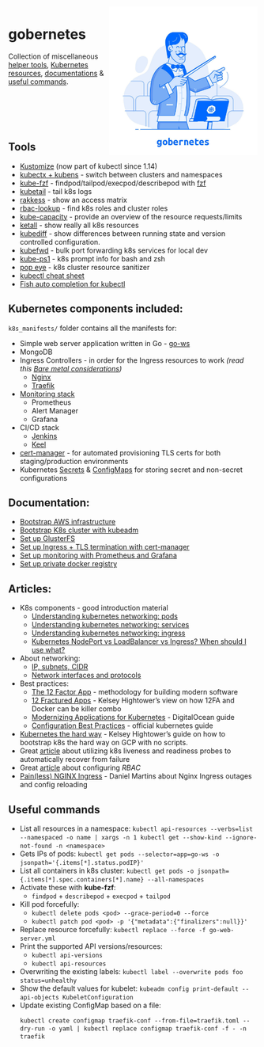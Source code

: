 <img src="assets/gobernetes-logo-text.jpeg" align="right" width="300" heigh="auto">

# gobernetes

Collection of miscellaneous [helper tools](#tools), [Kubernetes resources](#kubernetes-components-included), [documentations](#documentation) & [useful commands](#useful-commands). 

<br><br><br><br>

## Tools
* [Kustomize](https://kubernetes.io/blog/2018/05/29/introducing-kustomize-template-free-configuration-customization-for-kubernetes/) (now part of kubectl since 1.14)
* [kubectx + kubens](https://github.com/ahmetb/kubectx) - switch between clusters and namespaces
* [kube-fzf](https://github.com/arunvelsriram/kube-fzf) - findpod/tailpod/execpod/describepod with [fzf](https://github.com/junegunn/fzf)
* [kubetail](https://github.com/johanhaleby/kubetail) - tail k8s logs
* [rakkess](https://github.com/corneliusweig/rakkess) - show an access matrix
* [rbac-lookup](https://github.com/reactiveops/rbac-lookup) - find k8s roles and cluster roles
* [kube-capacity](https://github.com/robscott/kube-capacity) - provide an overview of the resource requests/limits
* [ketall](https://github.com/corneliusweig/ketall) - show really all k8s resources
* [kubediff](https://github.com/weaveworks/kubediff) - show differences between running state and version controlled configuration.
* [kubefwd](https://github.com/txn2/kubefwd) - bulk port forwarding k8s services for local dev
* [kube-ps1](https://github.com/jonmosco/kube-ps1) - k8s prompt info for bash and zsh
* [pop eye](https://github.com/derailed/popeye) - k8s cluster resource sanitizer
* [kubectl cheat sheet](/https://kubernetes.io/docs/reference/kubectl/cheatsheet//)
* [Fish auto completion for kubectl](https://gist.github.com/Aracki/cf422173371d2118ae94bb6821f074e0)

## Kubernetes components included:
`k8s_manifests/` folder contains all the manifests for: 
* Simple web server application written in Go - [go-ws](https://github.com/Aracki/go-ws)
* MongoDB
* Ingress Controllers - in order for the Ingress resources to work _(read this [Bare metal considerations](https://kubernetes.github.io/ingress-nginx/deploy/baremetal/#bare-metal-considerations))_
   * [Nginx](https://github.com/kubernetes/ingress-nginx)
   * [Traefik](https://docs.traefik.io/user-guide/kubernetes/)
* [Monitoring stack](https://github.com/coreos/prometheus-operator)
   * Prometheus   
   * Alert Manager
   * Grafana
* CI/CD stack
   * [Jenkins](k8s_manifests/jenkins)
   * [Keel](k8s_manifests/keel)
* [cert-manager](https://github.com/jetstack/cert-manager/) - for automated provisioning TLS certs for both staging/production environments
* Kubernetes [Secrets](https://kubernetes.io/docs/concepts/configuration/secret/) & [ConfigMaps](https://kubernetes.io/docs/tasks/configure-pod-container/configure-pod-configmap/#create-a-configmap) for storing secret and non-secret configurations

## Documentation:
* [Bootstrap AWS infrastructure](docs/01-bootstrap-aws-infrastructure.md)
* [Bootstrap K8s cluster with kubeadm](docs/02-bootstrap-k8s-cluster.md)
* [Set up GlusterFS](docs/03-set-up-glusterfs.md)
* [Set up Ingress + TLS termination with cert-manager](docs/04-set-up-ingress.md)
* [Set up monitoring with Prometheus and Grafana](docs/05-set-up-monitoring.md)
* [Set up private docker registry](docs/06-set-up-private-registry.md)

## Articles:
* K8s components - good introduction material
	* [Understanding kubernetes networking: pods](https://medium.com/google-cloud/understanding-kubernetes-networking-pods-7117dd28727)
	* [Understanding kubernetes networking: services](https://medium.com/google-cloud/understanding-kubernetes-networking-services-f0cb48e4cc82)
	* [Understanding kubernetes networking: ingress](https://medium.com/google-cloud/understanding-kubernetes-networking-ingress-1bc341c84078)
	* [Kubernetes NodePort vs LoadBalancer vs Ingress? When should I use what?](https://medium.com/google-cloud/kubernetes-nodeport-vs-loadbalancer-vs-ingress-when-should-i-use-what-922f010849e0)
* About networking:
	* [IP, subnets, CIDR](https://www.digitalocean.com/community/tutorials/understanding-ip-addresses-subnets-and-cidr-notation-for-networking)
	* [Network interfaces and protocols](https://www.digitalocean.com/community/tutorials/an-introduction-to-networking-terminology-interfaces-and-protocols)
* Best practices:
	* [The 12 Factor App](https://12factor.net/) - methodology for building modern software 
	* [12 Fractured Apps](https://medium.com/@kelseyhightower/12-fractured-apps-1080c73d481c) - Kelsey Hightower’s view on how 12FA and Docker can be killer combo
	* [Modernizing Applications for Kubernetes](https://dev.to/digitalocean/modernizing-applications-for-kubernetes-1hon) - DigitalOcean guide
	* [Configuration Best Practices](https://kubernetes.io/docs/concepts/configuration/overview/#general-configuration-tips) - official kubernetes guide
* [Kubernetes the hard way](https://github.com/kelseyhightower/kubernetes-the-hard-way) - Kelsey Hightower’s guide on how to bootstrap k8s the hard way on GCP with no scripts.
* Great [article](https://medium.com/spire-labs/utilizing-kubernetes-liveness-and-readiness-probes-to-automatically-recover-from-failure-2fe0314f2b2e) about utilizing k8s liveness and readiness probes to automatically recover from failure
* Great [article](https://docs.bitnami.com/kubernetes/how-to/configure-rbac-in-your-kubernetes-cluster/) about configuring *RBAC*
* [Pain(less) NGINX Ingress](https://danielfm.me/posts/painless-nginx-ingress.html) - Daniel Martins about Nginx Ingress outages and config reloading

## Useful commands
* List all resources in a namespace: `kubectl api-resources --verbs=list --namespaced -o name | xargs -n 1 kubectl get --show-kind --ignore-not-found -n <namespace>`
* Gets IPs of pods: `kubectl get pods --selector=app=go-ws -o jsonpath='{.items[*].status.podIP}'`
* List all containers in k8s cluster: `kubectl get pods -o jsonpath={.items[*].spec.containers[*].name} --all-namespaces`
* Activate these with **kube-fzf**:
	* `findpod` + `describepod` + `execpod` + `tailpod`
* Kill pod forcefully:
	* `kubectl delete pods <pod> --grace-period=0 --force`
	* `kubectl patch pod <pod> -p '{"metadata":{"finalizers":null}}'` 
* Replace resource forcefully: `kubectl replace --force -f go-web-server.yml`
* Print the supported API versions/resources: 
	* `kubectl api-versions`
	* `kubectl api-resources` 
* Overwriting the existing labels: `kubectl label --overwrite pods foo status=unhealthy`
* Show the default values for kubelet: `kubeadm config print-default --api-objects KubeletConfiguration`
* Update existing ConfigMap based on a file: 
	```
	kubectl create configmap traefik-conf --from-file=traefik.toml --dry-run -o yaml | kubectl replace configmap traefik-conf -f - -n traefik
	``` 
